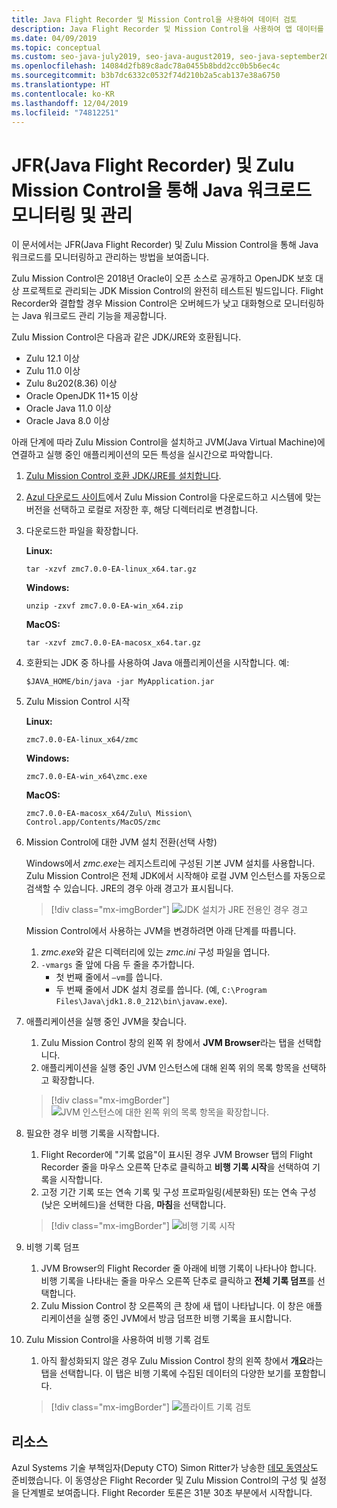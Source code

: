 ```yaml
---
title: Java Flight Recorder 및 Mission Control을 사용하여 데이터 검토
description: Java Flight Recorder 및 Mission Control을 사용하여 앱 데이터를 수집하고 검토하기 위한 지침입니다.
ms.date: 04/09/2019
ms.topic: conceptual
ms.custom: seo-java-july2019, seo-java-august2019, seo-java-september2019
ms.openlocfilehash: 14084d2fb89c8adc78a0455b8bdd2cc0b5b6ec4c
ms.sourcegitcommit: b3b7dc6332c0532f74d210b2a5cab137e38a6750
ms.translationtype: HT
ms.contentlocale: ko-KR
ms.lasthandoff: 12/04/2019
ms.locfileid: "74812251"
---
```

# <a name="monitor-and-manage-java-workloads-with-java-flight-recorder-jfr-and-zulu-mission-control"></a>JFR(Java Flight Recorder) 및 Zulu Mission Control을 통해 Java 워크로드 모니터링 및 관리

이 문서에서는 JFR(Java Flight Recorder) 및 Zulu Mission Control을 통해 Java 워크로드를 모니터링하고 관리하는 방법을 보여줍니다.

Zulu Mission Control은 2018년 Oracle이 오픈 소스로 공개하고 OpenJDK 보호 대상 프로젝트로 관리되는 JDK Mission Control의 완전히 테스트된 빌드입니다. Flight Recorder와 결합할 경우 Mission Control은 오버헤드가 낮고 대화형으로 모니터링하는 Java 워크로드 관리 기능을 제공합니다.

Zulu Mission Control은 다음과 같은 JDK/JRE와 호환됩니다.

* Zulu 12.1 이상
* Zulu 11.0 이상
* Zulu 8u202(8.36) 이상
* Oracle OpenJDK 11+15 이상
* Oracle Java 11.0 이상
* Oracle Java 8.0 이상

아래 단계에 따라 Zulu Mission Control을 설치하고 JVM(Java Virtual Machine)에 연결하고 실행 중인 애플리케이션의 모든 특성을 실시간으로 파악합니다.

1.  [Zulu Mission Control 호환 JDK/JRE를 설치합니다](java-jdk-install.md).

2.  [Azul 다운로드 사이트](https://www.azul.com/products/zulu-mission-control/)에서 Zulu Mission Control을 다운로드하고 시스템에 맞는 버전을 선택하고 로컬로 저장한 후, 해당 디렉터리로 변경합니다.

3.  다운로드한 파일을 확장합니다.

    **Linux:**

    ```cli
    tar -xzvf zmc7.0.0-EA-linux_x64.tar.gz
    ```

    **Windows:**

    ```cli
    unzip -zxvf zmc7.0.0-EA-win_x64.zip 
    ```

    **MacOS:**

    ```cli
    tar -xzvf zmc7.0.0-EA-macosx_x64.tar.gz
    ```

4.  호환되는 JDK 중 하나를 사용하여 Java 애플리케이션을 시작합니다. 예:

    ```cli
    $JAVA_HOME/bin/java -jar MyApplication.jar
    ```

5.  Zulu Mission Control 시작

    **Linux:**

    ```cli
    zmc7.0.0-EA-linux_x64/zmc
    ```

    **Windows:**

    ```cli
    zmc7.0.0-EA-win_x64\zmc.exe 
    ```

    **MacOS:**

    ```cli
    zmc7.0.0-EA-macosx_x64/Zulu\ Mission\ Control.app/Contents/MacOS/zmc
    ```

6.  Mission Control에 대한 JVM 설치 전환(선택 사항)

    Windows에서 *zmc.exe*는 레지스트리에 구성된 기본 JVM 설치를 사용합니다. Zulu Mission Control은 전체 JDK에서 시작해야 로컬 JVM 인스턴스를 자동으로 검색할 수 있습니다. JRE의 경우 아래 경고가 표시됩니다.

    > [!div class="mx-imgBorder"]
    ![JDK 설치가 JRE 전용인 경우 경고](../media/jdk/jfr-jre-warning-message.png)

    Mission Control에서 사용하는 JVM을 변경하려면 아래 단계를 따릅니다. 
    1.  *zmc.exe*와 같은 디렉터리에 있는 *zmc.ini* 구성 파일을 엽니다.
    2.  `-vmargs` 줄 앞에 다음 두 줄을 추가합니다.
        * 첫 번째 줄에서 `–vm`를 씁니다.
        * 두 번째 줄에서 JDK 설치 경로를 씁니다. (예, `C:\Program Files\Java\jdk1.8.0_212\bin\javaw.exe`).

7.  애플리케이션을 실행 중인 JVM을 찾습니다.
    1.  Zulu Mission Control 창의 왼쪽 위 창에서 **JVM Browser**라는 탭을 선택합니다.
    2.  애플리케이션을 실행 중인 JVM 인스턴스에 대해 왼쪽 위의 목록 항목을 선택하고 확장합니다.

    > [!div class="mx-imgBorder"]
    ![JVM 인스턴스에 대한 왼쪽 위의 목록 항목을 확장합니다.](../media/jdk/jfr-jvm-instance-dashboard.png)


8.  필요한 경우 비행 기록을 시작합니다.
    1.  Flight Recorder에 "기록 없음"이 표시된 경우 JVM Browser 탭의 Flight Recorder 줄을 마우스 오른쪽 단추로 클릭하고 **비행 기록 시작**을 선택하여 기록을 시작합니다.
    2.  고정 기간 기록 또는 연속 기록 및 구성 프로파일링(세분화된) 또는 연속 구성(낮은 오버헤드)을 선택한 다음, **마침**을 선택합니다.

    > [!div class="mx-imgBorder"]
    ![비행 기록 시작](../media/jdk/jfr-start-flight-recording.png)

9.  비행 기록 덤프
    1.  JVM Browser의 Flight Recorder 줄 아래에 비행 기록이 나타나야 합니다. 비행 기록을 나타내는 줄을 마우스 오른쪽 단추로 클릭하고 **전체 기록 덤프**를 선택합니다.
    2.  Zulu Mission Control 창 오른쪽의 큰 창에 새 탭이 나타납니다. 이 창은 애플리케이션을 실행 중인 JVM에서 방금 덤프한 비행 기록을 표시합니다.

10. Zulu Mission Control을 사용하여 비행 기록 검토
    1.  아직 활성화되지 않은 경우 Zulu Mission Control 창의 왼쪽 창에서 **개요**라는 탭을 선택합니다. 이 탭은 비행 기록에 수집된 데이터의 다양한 보기를 포함합니다.
 
    > [!div class="mx-imgBorder"]
    ![플라이트 기록 검토](../media/jdk/jfr-zulu-mission-control-data.png)

## <a name="resources"></a>리소스

Azul Systems 기술 부책임자(Deputy CTO) Simon Ritter가 낭송한 [데모 동영상](https://www.azul.com/presentation/azul-webinar-open-source-flight-recorder-and-mission-control-managing-and-measuring-openjdk-8-performance/)도 준비했습니다. 이 동영상은 Flight Recorder 및 Zulu Mission Control의 구성 및 설정을 단계별로 보여줍니다. Flight Recorder 토론은 31분 30초 부분에서 시작합니다.

